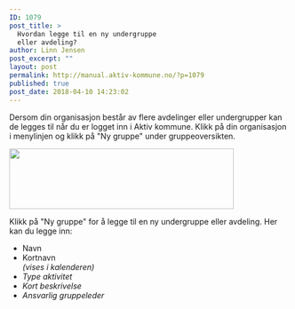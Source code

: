 ```yaml
---
ID: 1079
post_title: >
  Hvordan legge til en ny undergruppe
  eller avdeling?
author: Linn Jensen
post_excerpt: ""
layout: post
permalink: http://manual.aktiv-kommune.no/?p=1079
published: true
post_date: 2018-04-10 14:23:02
---
```

Dersom din organisasjon består av flere avdelinger eller undergrupper kan de legges til når du er logget inn i Aktiv kommune. Klikk på din organisasjon i menylinjen og klikk på "Ny gruppe" under gruppeoversikten.

<img class="alignnone  wp-image-1090" src="http://manual.aktiv-kommune.no/wp-content/uploads/2018/04/ny-gruppe-300x81.png" alt="" width="404" height="109" />

Klikk på "Ny gruppe" for å legge til en ny undergruppe eller avdeling. Her kan du legge inn:
<ul>
 	<li>Navn</li>
 	<li>Kortnavn</li> <em>(vises i kalenderen)
 	<li>Type aktivitet</li>
 	<li>Kort beskrivelse</li>
 	<li>Ansvarlig gruppeleder</li>
</ul>